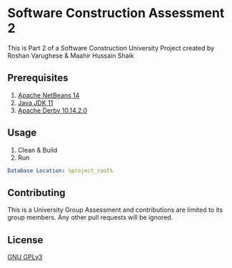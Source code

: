 # Software Construction Assessment 2

This is Part 2 of a Software Construction University Project created by Roshan Varughese & Maahir Hussain Shaik

## Prerequisites

1. [Apache NetBeans 14](https://netbeans.apache.org/download/nb14/)
2. [Java JDK 11](https://www.oracle.com/nz/java/technologies/javase/jdk11-archive-downloads.html)
3. [Apache Derby 10.14.2.0](https://db.apache.org/derby/derby_downloads.html)


## Usage
1. Clean & Build
2. Run

```yaml
Database Location: %project_root%
```
## Contributing

This is a University Group Assessment and contributions are limited to its group members. Any other pull requests will be ignored.

## License

[GNU GPLv3](https://github.com/Animeboynz/Software-Construction-Assessment-1/blob/main/LICENSE)
